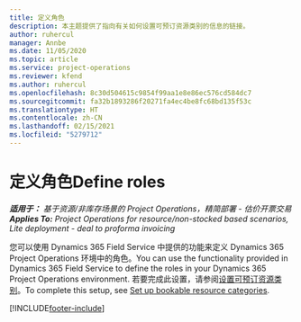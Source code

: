 ```yaml
---
title: 定义角色
description: 本主题提供了指向有关如何设置可预订资源类别的信息的链接。
author: ruhercul
manager: Annbe
ms.date: 11/05/2020
ms.topic: article
ms.service: project-operations
ms.reviewer: kfend
ms.author: ruhercul
ms.openlocfilehash: 8c30d504615c9854f99aa1e8e86ec576cd584dc7
ms.sourcegitcommit: fa32b1893286f20271fa4ec4be8fc68bd135f53c
ms.translationtype: HT
ms.contentlocale: zh-CN
ms.lasthandoff: 02/15/2021
ms.locfileid: "5279712"
---
```

# <a name="define-roles"></a><span data-ttu-id="da127-103">定义角色</span><span class="sxs-lookup"><span data-stu-id="da127-103">Define roles</span></span>

<span data-ttu-id="da127-104">_**适用于：** 基于资源/非库存场景的 Project Operations，精简部署 - 估价开票交易_</span><span class="sxs-lookup"><span data-stu-id="da127-104">_**Applies To:** Project Operations for resource/non-stocked based scenarios, Lite deployment - deal to proforma invoicing_</span></span>

<span data-ttu-id="da127-105">您可以使用 Dynamics 365 Field Service 中提供的功能来定义 Dynamics 365 Project Operations 环境中的角色。</span><span class="sxs-lookup"><span data-stu-id="da127-105">You can use the functionality provided in Dynamics 365 Field Service to define the roles in your Dynamics 365 Project Operations environment.</span></span> <span data-ttu-id="da127-106">若要完成此设置，请参阅[设置可预订资源类别](https://docs.microsoft.com/dynamics365/field-service/set-up-bookable-resource-categories)。</span><span class="sxs-lookup"><span data-stu-id="da127-106">To complete this setup, see [Set up bookable resource categories](https://docs.microsoft.com/dynamics365/field-service/set-up-bookable-resource-categories).</span></span>


[!INCLUDE[footer-include](../includes/footer-banner.md)]